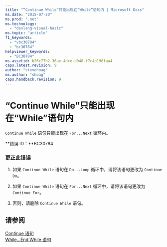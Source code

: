```yaml
---
title: "“Continue While”只能出现在“While”语句内 | Microsoft Docs"
ms.date: "2015-07-20"
ms.prod: ".net"
ms.technology: 
  - "devlang-visual-basic"
ms.topic: "article"
f1_keywords: 
  - "vbc30784"
  - "bc30784"
helpviewer_keywords: 
  - "BC30784"
ms.assetid: b26c77b2-36ae-4dce-b048-f7c4b196faa4
caps.latest.revision: 9
author: "stevehoag"
ms.author: "shoag"
caps.handback.revision: 9
---
```

# “Continue While”只能出现在“While”语句内
`Continue While` 语句只能出现在 `For...Next` 循环内。  
  
 **错误 ID：**BC30784  
  
### 更正此错误  
  
1.  如果 `Continue While` 语句在 `Do...Loop` 循环中，请将该语句更改为 `Continue Do`。  
  
2.  如果 `Continue While` 语句在 `For...Next` 循环中，请将该语句更改为 `Continue For`。  
  
3.  否则，请删除 `Continue While` 语句。  
  
## 请参阅  
 [Continue 语句](../../visual-basic/language-reference/statements/continue-statement.md)   
 [While...End While 语句](../../visual-basic/language-reference/statements/while-end-while-statement.md)